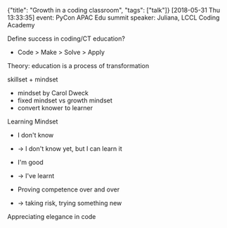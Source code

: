{"title": "Growth in a coding classroom", "tags": ["talk"]}
[2018-05-31 Thu 13:33:35]
event: PyCon APAC Edu summit
speaker: Juliana, LCCL Coding Academy

Define success in coding/CT education?
* Code > Make > Solve > Apply

Theory: education is a process of transformation

skillset + mindset
* mindset by Carol Dweck
* fixed mindset vs growth mindset
* convert knower to learner

Learning Mindset
* I don't know
* -> I don't know yet, but I can learn it

* I'm good
* -> I've learnt

* Proving competence over and over
* -> taking risk, trying something new

Appreciating elegance in code

